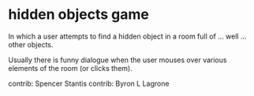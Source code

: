hidden objects game
=======================================
In which a user attempts to find a hidden object in a room full of ... well ... other objects.

Usually there is funny dialogue when the user mouses over various elements of the room (or clicks them).

contrib: Spencer Stantis
contrib: Byron L Lagrone